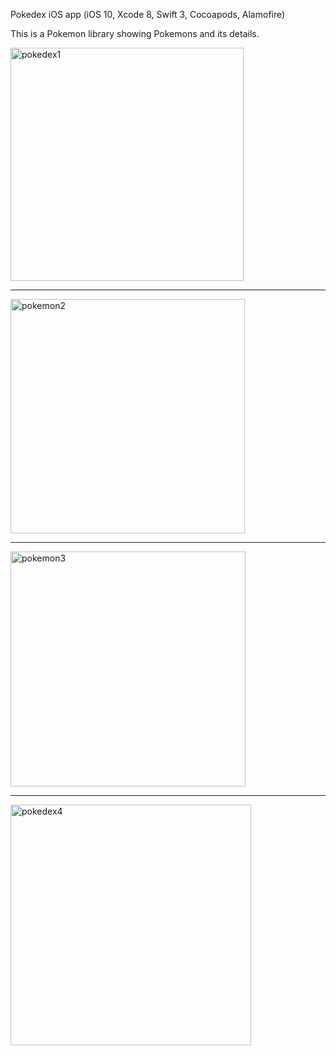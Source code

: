 Pokedex iOS app (iOS 10, Xcode 8, Swift 3, Cocoapods, Alamofire)

This is a Pokemon library showing Pokemons and its details.

<img width="373" alt="pokedex1" src="https://cloud.githubusercontent.com/assets/22255995/19574731/e1edd3d6-970b-11e6-883a-87c94a018cfb.png">

------------------------------------------------------------------------------------------------------------------------------

<img width="375" alt="pokemon2" src="https://cloud.githubusercontent.com/assets/22255995/19574740/e72f77c8-970b-11e6-8cce-52a00b2a8f53.png">

------------------------------------------------------------------------------------------------------------------------------

<img width="376" alt="pokemon3" src="https://cloud.githubusercontent.com/assets/22255995/19574742/eb424f5c-970b-11e6-91d2-4cf6b855ade3.png">

------------------------------------------------------------------------------------------------------------------------------

<img width="385" alt="pokedex4" src="https://cloud.githubusercontent.com/assets/22255995/19574757/f5155c54-970b-11e6-97fe-90de0e7749cb.png">
